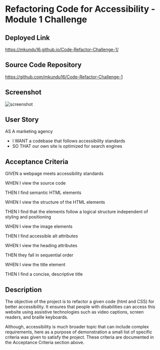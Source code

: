 # Refactoring Code for Accessibility - Module 1 Challenge

## Deployed Link
https://mkundu16.github.io/Code-Refactor-Challenge-1/

## Source Code Repository
https://github.com/mkundu16/Code-Refactor-Challenge-1

## Screenshot
![screenshot](https://user-images.githubusercontent.com/62515666/235405263-8aaa5e1c-5dbf-4470-9e3d-ab38297b37c3.png)

## User Story

AS A marketing agency 
* I WANT a codebase that follows accessibility standards
* SO THAT our own site is optimized for search engines

## Acceptance Criteria

GIVEN a webpage meets accessibility standards

WHEN I view the source code

THEN I find semantic HTML elements

WHEN I view the structure of the HTML elements

THEN I find that the elements follow a logical structure independent of styling and positioning

WHEN I view the image elements

THEN I find accessible alt attributes

WHEN I view the heading attributes

THEN they fall in sequential order

WHEN I view the title element

THEN I find a concise, descriptive title


## Description
The objective of the project is to refactor a given code (html and CSS) for better accessibility. It ensures that people with disabilities can access this website using assistive technologies such as video captions, screen readers, and braille keyboards.

Although, accessibility is much broader topic that can include complex requirements, here as a purpose of demonstration a small list of specific criteria was given to satisfy the project. These criteria are documented in the Acceptance Criteria section above.

